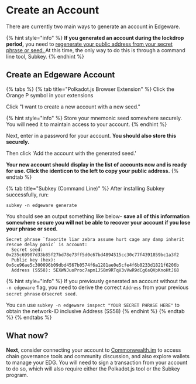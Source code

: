 # Create an Account

There are currently two main ways to generate an account in Edgeware.

{% hint style="info" %}
**If you generated an account during the lockdrop period,** you need to [regenerate your public address from your secret phrase or seed. ](https://docs.edgewa.re/understanding-edgeware/accounts/regenerating-keys-with-edgeware-network-id)At this time, the only way to do this is through a command line tool, Subkey.
{% endhint %}

## Create an Edgeware Account

{% tabs %}
{% tab title="Polkadot.js Browser Extension" %}
Click the Orange P symbol in your extensions

Click "I want to create a new account with a new seed."

{% hint style="info" %}
Store your mnemonic seed somewhere securely. You will need it to maintain access to your account.
{% endhint %}

Next, enter in a password for your account. **You should also store this securely.**

Then click 'Add the account with the generated seed.'

**Your new account should display in the list of accounts now and is ready for use. Click the identicon to the left to copy your public address.**
{% endtab %}

{% tab title="Subkey \(Command Line\)" %}
After installing Subkey successfully, run:

```text
subkey -n edgeware generate
```

You should see an output something like below- **save all of this information somewhere secure you will not be able to recover your account if you lose your phrase or seed.**

```text
Secret phrase `favorite liar zebra assume hurt cage any damp inherit rescue delay panic` is account:
  Secret seed: 0x235c69907d33b85f27bd78e73ff5d0c67bd4894515cc30c77f4391859bc1a3f2
  Public key (hex): 0x6ce96ae5c300096b09dbd4567b0574f6a1281ae0e5cfe4f6b0233d1821f6206b
  Address (SS58): 5EXWNJuoProc7apm1JS8m9RTqV3vVwR9dCg6sQVpKnoHtJ68
```

{% hint style="info" %}
If you previously generated an account without the `-n edgeware` flag, you need to derive the correct `Address` from your previous `secret phrase` or`secret seed.`

You can use `subkey -n edgeware inspect "YOUR SECRET PHRASE HERE"` to obtain the network-ID inclusive Address \(SS58\)
{% endhint %}
{% endtab %}
{% endtabs %}

## **What now?**

**Next**, consider connecting your account to [Commonwealth.im](http://Commonwealth.im) to access chain governance tools and community discussion, and also explore wallets to manage your EDG. You will need to sign a transaction from your account to do so, which will also require either the Polkadot.js tool or the Subkey program.

